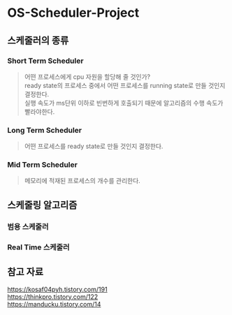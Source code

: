 # OS-Scheduler-Project

## 스케줄러의 종류
### Short Term Scheduler  
> 어떤 프로세스에게 cpu 자원을 할당해 줄 것인가?  
ready state의 프로세스 중에서 어떤 프로세스를 running state로 만들 것인지 결정한다.  
실행 속도가 ms단위 이하로 빈번하게 호출되기 때문에 알고리즘의 수행 속도가 빨라야한다.  

### Long Term Scheduler  
> 어떤 프로세스를 ready state로 만들 것인지 결정한다.  

### Mid Term Scheduler  
> 메모리에 적재된 프로세스의 개수를 관리한다.  



## 스케줄링 알고리즘

### 범용 스케줄러

####
####

### Real Time 스케줄러

####
####


## 참고 자료
https://kosaf04pyh.tistory.com/191  
https://thinkpro.tistory.com/122  
https://manducku.tistory.com/14  
